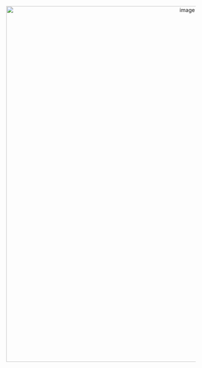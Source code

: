 <p align="center">
<img width="947" alt="image" src="https://user-images.githubusercontent.com/61768243/77713173-11af9880-6fac-11ea-98e6-a3221c098701.png">
</p>
